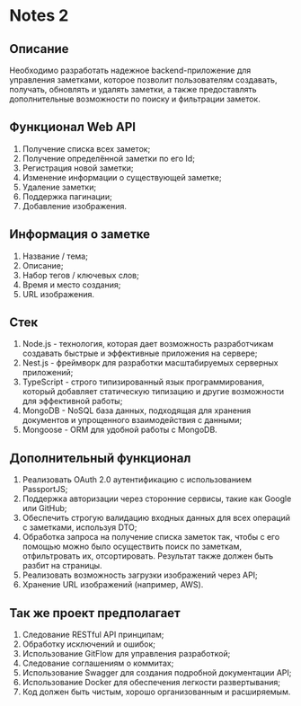 # Notes 2

## Описание

Необходимо разработать надежное backend-приложение для управления заметками, которое позволит пользователям создавать, получать, обновлять и удалять заметки, а также предоставлять дополнительные возможности по поиску и фильтрации заметок.

## Функционал Web API

1. Получение списка всех заметок;
2. Получение определённой заметки по его Id;
3. Регистрация новой заметки;
4. Изменение информации о существующей заметке;
5. Удаление заметки;
6. Поддержка пагинации;
7. Добавление изображения.

## Информация о заметке

1. Название / тема;
2. Описание;
3. Набор тегов / ключевых слов;
4. Время и место создания;
5. URL изображения.

## Стек

1. Node.js - технология, которая дает возможность разработчикам создавать быстрые и эффективные приложения на сервере;
2. Nest.js - фреймворк для разработки масштабируемых серверных приложений;
3. TypeScript - строго типизированный язык программирования, который добавляет статическую типизацию и другие возможности для эффективной работы;
4. MongoDB - NoSQL база данных, подходящая для хранения документов и упрощенного взаимодействия с данными;
5. Mongoose - ORM для удобной работы с MongoDB.

## Дополнительный функционал

1. Реализовать OAuth 2.0 аутентификацию с использованием PassportJS;
2. Поддержка авторизации через сторонние сервисы, такие как Google или GitHub;
3. Обеспечить строгую валидацию входных данных для всех операций с заметками, используя DTO;
4. Обработка запроса на получение списка заметок так, чтобы с его помощью можно было осуществить поиск по заметкам, отфильтровать их, отсортировать. Результат также должен быть разбит на страницы.
5. Реализовать возможность загрузки изображений через API;
6. Хранение URL изображений (например, AWS).

## Так же проект предполагает

1. Следование RESTful API принципам;
2. Обработку исключений и ошибок;
3. Использование GitFlow для управления разработкой;
4. Следование соглашениям о коммитах;
5. Использование Swagger для создания подробной документации API;
6. Использование Docker для обеспечения легкости развертывания;
7. Код должен быть чистым, хорошо организованным и расширяемым.

